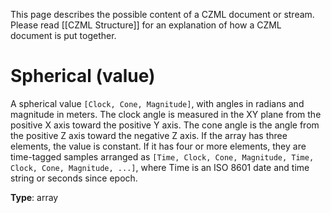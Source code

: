 This page describes the possible content of a CZML document or stream.  Please read [[CZML Structure]] for an explanation of how a CZML document is put together.

# Spherical (value)

A spherical value `[Clock, Cone, Magnitude]`, with angles in radians and magnitude in meters.  The clock angle is measured in the XY plane from the positive X axis toward the positive Y axis.  The cone angle is the angle from the positive Z axis toward the negative Z axis.  If the array has three elements, the value is constant.  If it has four or more elements, they are time-tagged samples arranged as `[Time, Clock, Cone, Magnitude, Time, Clock, Cone, Magnitude, ...]`, where Time is an ISO 8601 date and time string or seconds since epoch.

**Type**: array

